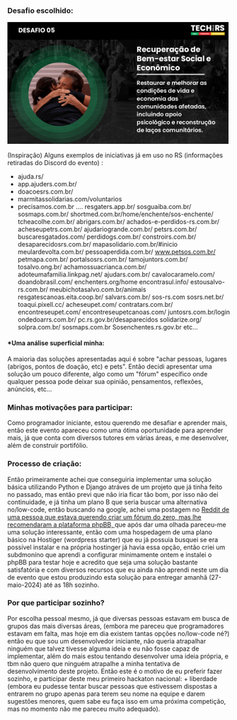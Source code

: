 <h3>Desafio escolhido:</h3>
<p><img src="desafio5.png" width="500px"></p>
<p>(Inspiração) Alguns exemplos de iniciativas já em uso no RS (informações retiradas do Discord do evento) :</p>

- ajuda.rs/
- app.ajuders.com.br/
- doacoesrs.com.br/
- marmitassolidarias.com/voluntarios
- precisamos.com.br ....
resgaters.app.br/
sosguaiba.com.br/
sosmaps.com.br/
shortmed.com.br/home/enchente/sos-enchente/
tcheacolhe.com.br/
abrigars.com.br/
achados-e-perdidos-rs.com.br/
acheseupetrs.com.br/
ajudariogrande.com.br/
petsrs.com.br/
buscaresgatados.com/
perdidogs.com.br/
constroirs.com.br/
desaparecidosrs.com.br/
mapasolidario.com.br/#inicio
meulardevolta.com.br/
pessoaperdida.com.br/
www.petsos.com.br/
petmapa.com.br/
portalsosrs.com.br/
tamojuntors.com.br/
tosalvo.ong.br/
achamossuacrianca.com.br/
adoteumafamilia.linkpag.net/
ajudars.com.br/
cavalocaramelo.com/
doandobrasil.com/
enchenters.org/home
encontrasul.info/
estousalvo-rs.com.br/
meubichotasalvo.com.br/animais
resgatescanoas.eita.coop.br/
salvars.com.br/
sos-rs.com
sosrs.net.br/
toaqui.pixell.cc/
acheseupet.com/
contratars.com.br/
encontreseupet.com/
encontreseupetcanoas.com/
juntosrs.com.br/login
ondedoarrs.com.br/
pc.rs.gov.br/desaparecidos
solidarize.org/
solpra.com.br/
sosmaps.com.br
Sosenchentes.rs.gov.br etc...

<h4>*Uma análise superficial minha:</h4>
<p>A maioria das soluções apresentadas aqui é sobre "achar pessoas, lugares (abrigos, pontos de doação, etc) e pets". Então decidi apresentar uma solução um pouco diferente, algo como um "fórum" específico onde qualquer pessoa pode deixar sua opinião, pensamentos, reflexões, anúncios, etc... </p>

<h3>Minhas motivações para participar:</h3>
<p>Como programador iniciante, estou querendo me desafiar e aprender mais, então este evento apareceu como uma ótima oportunidade para aprender mais, já que conta com diversos tutores em várias áreas, e me desenvolver, além de construir portifólio.</p>

<h3>Processo de criação:</h3>
<p>Então primeiramente achei que conseguiria implementar uma solução básica utilizando Python e Django atráves de um projeto que já tinha feito no passado, mas então previ que não iria ficar tão bom, por isso não dei continuidade, e já tinha um plano B que seria buscar uma alternativa no/low-code, então buscando na google, achei uma postagem no <a href="https://www.reddit.com/r/webdev/comments/wl7o0s/how_do_i_create_a_forum_website/">Reddit de uma pessoa que estava querendo criar um fórum do zero, mas lhe recomendaram a plataforma phpBB, </a>que após dar uma olhada pareceu-me uma solução interessante, então com uma hospedagem de uma plano básico na Hostiger (wordpress starter) que eu já possuia busquei se era possível instalar e na própria hostinger já havia essa opção, então criei um subdmoníno que aprendi a configurar minimamente ontem e instalei o phpBB para testar hoje e acredito que seja uma solução bastante satisfatória e com diversos recursos que eu ainda não aprendi neste um dia de evento que estou produzindo esta solução para entregar amanhã (27-maio-2024) até as 18h sozinho. </p>

<h3>Por que participar sozinho?</h3>
<p>Por escolha pessoal mesmo, já que diversas pessoas estavam em busca de grupos das mais diversas áreas, (embora me pareceu que programadores estavam em falta, mas hoje em dia existem tantas opções no/low-code né?) então eu que sou um desenvolvedor iniciante, não queria atrapalhar ninguém que talvez tivesse alguma ideia e eu não fosse capaz de implementar, além do mais estou tentando desenvolver uma ideia própria, e tbm não quero que ninguém atrapalhe a minha tentativa de desenvolvimento deste projeto. Então este é o motivo de eu preferir fazer sozinho, e participar deste meu primeiro hackaton nacional: + liberdade (embora eu pudesse tentar buscar pessoas que estivessem dispostas a entrarem no grupo apenas para terem seu nome na equipe e darem sugestões menores, quem sabe eu faça isso em uma próxima competição, mas no momento não me pareceu muito adequado).</p>
